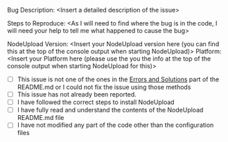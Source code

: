 Bug Description: \<Insert a detailed description of the  issue\>

Steps to Reproduce: \<As I will need to find where the bug is in the code, I will need your help to tell me what happened to cause the bug\>

NodeUpload Version: \<Insert your NodeUpload version here (you can find this at the top of the console output when starting NodeUpload)\>
Platform: \<Insert your Platform here (please use the you the info at the top of the console output when starting NodeUpload for this)\>

- [ ] This issue is not one of the ones in the [Errors and Solutions](https://github.com/NdT3Development/nodeupload#errors-and-solutions) part of the README.md or I could not fix the issue using those methods
- [ ] This issue has not already been reported.
- [ ] I have followed the correct steps to install NodeUpload
- [ ] I have fully read and understand the contents of the NodeUpload README.md file
- [ ] I have not modified any part of the code other than the configuration files
